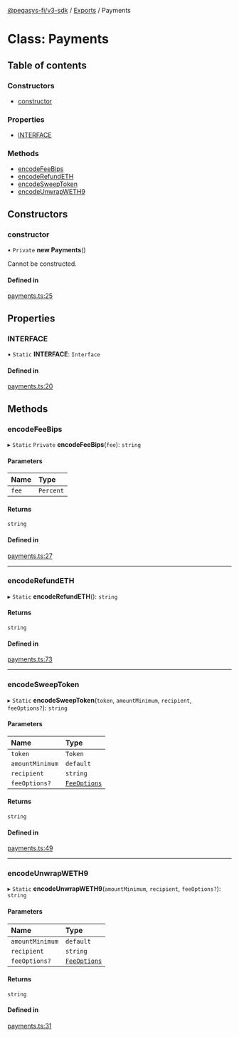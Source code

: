 [@pegasys-fi/v3-sdk](../README.md) / [Exports](../modules.md) / Payments

# Class: Payments

## Table of contents

### Constructors

- [constructor](Payments.md#constructor)

### Properties

- [INTERFACE](Payments.md#interface)

### Methods

- [encodeFeeBips](Payments.md#encodefeebips)
- [encodeRefundETH](Payments.md#encoderefundeth)
- [encodeSweepToken](Payments.md#encodesweeptoken)
- [encodeUnwrapWETH9](Payments.md#encodeunwrapweth9)

## Constructors

### constructor

• `Private` **new Payments**()

Cannot be constructed.

#### Defined in

[payments.ts:25](https://github.com/Jingo-Finance/v3-sdk/blob/08a7c05/src/payments.ts#L25)

## Properties

### INTERFACE

▪ `Static` **INTERFACE**: `Interface`

#### Defined in

[payments.ts:20](https://github.com/Jingo-Finance/v3-sdk/blob/08a7c05/src/payments.ts#L20)

## Methods

### encodeFeeBips

▸ `Static` `Private` **encodeFeeBips**(`fee`): `string`

#### Parameters

| Name | Type |
| :------ | :------ |
| `fee` | `Percent` |

#### Returns

`string`

#### Defined in

[payments.ts:27](https://github.com/Jingo-Finance/v3-sdk/blob/08a7c05/src/payments.ts#L27)

___

### encodeRefundETH

▸ `Static` **encodeRefundETH**(): `string`

#### Returns

`string`

#### Defined in

[payments.ts:73](https://github.com/Jingo-Finance/v3-sdk/blob/08a7c05/src/payments.ts#L73)

___

### encodeSweepToken

▸ `Static` **encodeSweepToken**(`token`, `amountMinimum`, `recipient`, `feeOptions?`): `string`

#### Parameters

| Name | Type |
| :------ | :------ |
| `token` | `Token` |
| `amountMinimum` | `default` |
| `recipient` | `string` |
| `feeOptions?` | [`FeeOptions`](../interfaces/FeeOptions.md) |

#### Returns

`string`

#### Defined in

[payments.ts:49](https://github.com/Jingo-Finance/v3-sdk/blob/08a7c05/src/payments.ts#L49)

___

### encodeUnwrapWETH9

▸ `Static` **encodeUnwrapWETH9**(`amountMinimum`, `recipient`, `feeOptions?`): `string`

#### Parameters

| Name | Type |
| :------ | :------ |
| `amountMinimum` | `default` |
| `recipient` | `string` |
| `feeOptions?` | [`FeeOptions`](../interfaces/FeeOptions.md) |

#### Returns

`string`

#### Defined in

[payments.ts:31](https://github.com/Jingo-Finance/v3-sdk/blob/08a7c05/src/payments.ts#L31)
